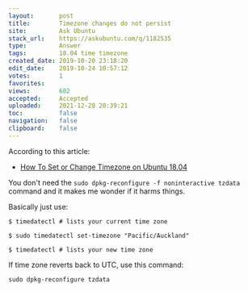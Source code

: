 ```yaml
---
layout:       post
title:        Timezone changes do not persist
site:         Ask Ubuntu
stack_url:    https://askubuntu.com/q/1182535
type:         Answer
tags:         18.04 time timezone
created_date: 2019-10-20 23:18:20
edit_date:    2019-10-24 10:57:12
votes:        1
favorites:    
views:        602
accepted:     Accepted
uploaded:     2021-12-28 20:39:21
toc:          false
navigation:   false
clipboard:    false
---
```


According to this article:

- [How To Set or Change Timezone on Ubuntu 18.04][1]

You don't need the `sudo dpkg-reconfigure -f noninteractive tzdata` command and it makes me wonder if it harms things.

Basically just use:

``` 
$ timedatectl # lists your current time zone

```

``` 
$ sudo timedatectl set-timezone "Pacific/Auckland"

```

``` 
$ timedatectl # lists your new time zone

```

If time zone reverts back to UTC, use this command:

``` 
sudo dpkg-reconfigure tzdata

```

  [1]: https://linuxize.com/post/how-to-set-or-change-timezone-on-ubuntu-18-04/

